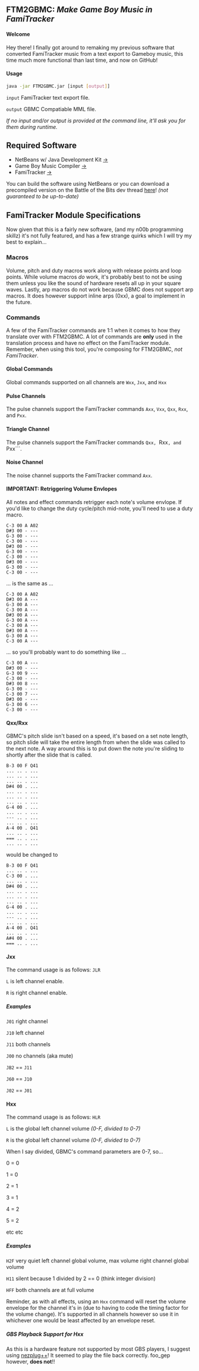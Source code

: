 ## FTM2GBMC: *Make Game Boy Music in FamiTracker*
#### Welcome
Hey there! I finally got around to remaking my previous software that converted FamiTracker music from a text export to Gameboy music, this time much more functional than last time, and now on GitHub! 
#### Usage
```sh
java -jar FTM2GBMC.jar [input [output]]
```
```input``` FamiTracker text export file.

```output``` GBMC Compatiable MML file.

*If no input and/or output is provided at the command line, it'll ask you for them during runtime.*

## Required Software
 - NetBeans w/ Java Development Kit [→](https://netbeans.org/downloads/)
 - Game Boy Music Compiler [→](http://www.geocities.jp/submarine600/html/sounddriver.html)
 - FamiTracker [→](http://www.famitracker.com/)

You can build the software using NetBeans or you can download a precompiled version on the Battle of the Bits dev thread [here](http://battleofthebits.org/academy/GroupThread/12151/FTM2GBMC+-+Make+Gameboy+Music+in+FamiTracker%21/)! *(not guaranteed to be up-to-date)*

## FamiTracker Module Specifications
Now given that this is a fairly new software, (and my n00b programming skillz) it's not fully featured, and has a few strange quirks which I will try my best to explain...
### Macros
Volume, pitch and duty macros work along with release points and loop points. 
While volume macros *do* work, it's probably best to not be using them unless you like the sound of hardware resets all up in your square waves.
Lastly, arp macros do not work because GBMC does not support arp macros. It does however support inline arps (0xx), a goal to implement in the future.
### Commands 
A few of the FamiTracker commands are 1:1 when it comes to how they translate over with FTM2GBMC. A lot of commands are **only** used in the translation process and have no effect on the FamiTracker module. Remember, when using this tool, you're composing for FTM2GBMC, *not FamiTracker*.
#### Global Commands
Global commands supported on all channels are ```Wxx```, ```Jxx```, and ```Hxx```
#### Pulse Channels
The pulse channels support the FamiTracker commands ```Axx```, ```Vxx```, ```Qxx```, ```Rxx```, and ```Pxx```. 
#### Triangle Channel
The pulse channels support the FamiTracker commands ```Qxx, ```Rxx```, and ```Pxx```. 
#### Noise Channel
The noise channel supports the FamiTracker command ```Axx```.
#### IMPORTANT: Retriggering Volume Envlopes
All notes and effect commands retrigger each note's volume envlope. If you'd like to change the duty cycle/pitch mid-note, you'll need to use a duty macro. 
```
C-3 00 A A02
D#3 00 - ---
G-3 00 - ---
C-3 00 - ---
D#3 00 - ---
G-3 00 - ---
C-3 00 - ---
D#3 00 - ---
G-3 00 - ---
C-3 00 - ---
```
... is the same as ...
```
C-3 00 A A02
D#3 00 A ---
G-3 00 A ---
C-3 00 A ---
D#3 00 A ---
G-3 00 A ---
C-3 00 A ---
D#3 00 A ---
G-3 00 A ---
C-3 00 A ---
```
... so you'll probably want to do something like ...
```
C-3 00 A ---
D#3 00 - ---
G-3 00 9 ---
C-3 00 - ---
D#3 00 8 ---
G-3 00 - ---
C-3 00 7 ---
D#3 00 - ---
G-3 00 6 ---
C-3 00 - ---
```
#### Qxx/Rxx
GBMC's pitch slide isn't based on a speed, it's based on a set note length, so pitch slide will take the entire length from when the slide was called to the next note. A way around this is to put down the note you're sliding to shortly after the slide that is called.
```
B-3 00 F Q41
... .. . ...
... .. . ...
... .. . ...
D#4 00 . ...
... .. . ...
... .. . ...
... .. . ...
G-4 00 . ...
... .. . ...
--- .. . ...
... .. . ...
A-4 00 . Q41
... .. . ...
=== .. . ...
... .. . ...
```
would be changed to
```
B-3 00 F Q41
... .. . ...
C-3 00 . ...
... .. . ...
D#4 00 . ...
... .. . ...
... .. . ...
... .. . ...
G-4 00 . ...
... .. . ...
--- .. . ...
... .. . ...
A-4 00 . Q41
... .. . ...
A#4 00 . ...
=== .. . ...
```
#### Jxx
The command usage is as follows: ```JLR```

```L``` is left channel enable.

```R``` is right channel enable.

##### Examples
```J01``` right channel

```J10``` left channel

```J11``` both channels

```J00``` no channels (aka mute)

```JB2``` == ```J11```

```J60``` == ```J10```

```J02``` == ```J01```

#### Hxx
The command usage is as follows: ```HLR```

`L` is the global left channel volume *(0-F, divided to 0-7)*

`R` is the global left channel volume *(0-F, divided to 0-7)*

When I say divided, GBMC's command parameters are 0-7, so...

0 = 0

1 = 0

2 = 1

3 = 1

4 = 2

5 = 2

etc etc

##### Examples
`H2F` very quiet left channel global volume, max volume right channel global volume

`H11` silent because 1 divided by 2 == 0 (think integer division)

`HFF` both channels are at full volume

Reminder, as with all effects, using an `Hxx` command will reset the volume envelope for the channel it's in (due to having to code the timing factor for the volume change). It's supported in all channels however so use it in whichever one would be least affected by an envelope reset.

##### GBS Playback Support for Hxx
As this is a hardware feature not supported by most GBS players, I suggest using [nezplug++](http://offgao.net/program/nezplug++.html)! It seemed to play the file back correctly. foo_gep however, **does not**!!
